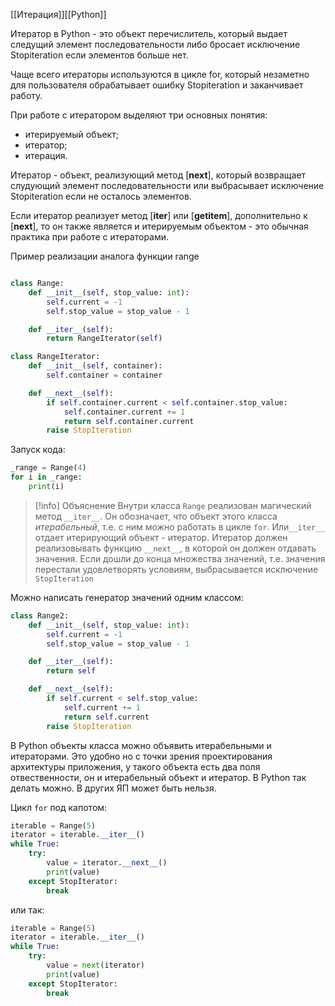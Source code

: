 [[Итерация]][[Python]]

Итератор в Python - это объект перечислитель, который выдает следущий элемент последовательности либо бросает исключение Stopiteration если элементов больше нет.

Чаще всего итераторы используются в цикле for, который  незаметно для пользователя обрабатывает ошибку Stopiteration и заканчивает работу.

При работе с итератором выделяют три основных понятия:
- итерируемый объект;
- итератор;
- итерация.

Итератор - объект, реализующий метод [__next__], который возвращает слудующий элемент последовательности или выбрасывает исключение Stopiteration если не осталось элементов.

Если итератор реализует метод [__iter__] или [__getitem__], дополнительно к [__next__],  то он  также является  и итерируемым объектом - это обычная практика при работе с итераторами.

Пример реализации аналога функции range

```python

class Range:
	def __init__(self, stop_value: int):
		self.current = -1
		self.stop_value = stop_value - 1

	def __iter__(self):
		return RangeIterator(self)

class RangeIterator:
	def __init__(self, container):
		self.container = container

	def __next__(self):
		if self.container.current < self.container.stop_value:
			self.container.current += 1
			return self.container.current
		raise StopIteration
```


Запуск кода:

```python
_range = Range(4)
for i in _range:
	print(i)
```

>[!info] Объяснение
>Внутри класса `Range` реализован магический метод `__iter__`. Он обозначает, что объект этого класса *итерабельный*, т.е. с ним можно работать в цикле `for`. Или`__iter__` отдает итерирующий объект - итератор.
>Итератор должен реализовывать функцию `__next__`, в которой он должен отдавать значения. Если дошли до конца множества значений, т.е. значения перестали удовлетворять условиям, выбрасывается исключение `StopIteration`

Можно написать генератор значений одним классом:
```python
class Range2:
	def __init__(self, stop_value: int):
		self.current = -1
		self.stop_value = stop_value - 1

	def __iter__(self):
		return self

	def __next__(self):
		if self.current < self.stop_value:
			self.current += 1
			return self.current
		raise StopIteration
```
В Python объекты класса можно объявить итерабельными и итераторами. Это удобно но с точки зрения проектирования архитектуры приложения, у такого объекта есть два поля отвественности, он и итерабельный объект и итератор. В Python так делать можно. В других ЯП может быть нельзя.

Цикл `for` под капотом:
```python
iterable = Range(5)
iterator = iterable.__iter__()
while True:
	try:
		value = iterator.__next__()
		print(value)
	except StopIterator:
		break
```
или так:
```python
iterable = Range(5)
iterator = iterable.__iter__()
while True:
	try:
		value = next(iterator)
		print(value)
	except StopIterator:
		break
```
